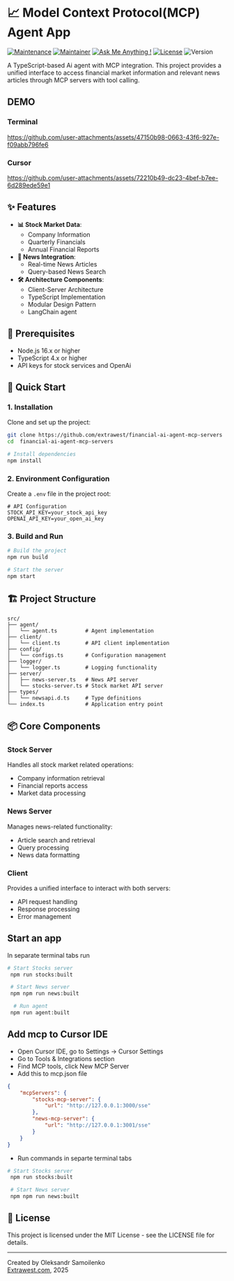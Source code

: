 # 📈 Model Context Protocol(MCP) Agent App

[![Maintenance](https://img.shields.io/badge/Maintained%3F-yes-green.svg)]()
[![Maintainer](https://img.shields.io/static/v1?label=Alex&message=Maintainer&color=red)]()
[![Ask Me Anything !](https://img.shields.io/badge/Ask%20me-anything-1abc9c.svg)]()
[![License](https://img.shields.io/badge/License-MIT-blue.svg)](https://opensource.org/licenses/MIT)
![Version](https://img.shields.io/badge/version-1.0.0-blue)

A TypeScript-based Ai agent with MCP integration. This project provides a unified interface to access financial market information and relevant news articles through MCP servers with tool calling.
## DEMO

### Terminal

https://github.com/user-attachments/assets/47150b98-0663-43f6-927e-f09abb796fe6


### Cursor

https://github.com/user-attachments/assets/72210b49-dc23-4bef-b7ee-6d289ede59e1



## ✨ Features

-   **📊 Stock Market Data**:
    -   Company Information
    -   Quarterly Financials
    -   Annual Financial Reports
-   **📰 News Integration**:
    -   Real-time News Articles
    -   Query-based News Search
-   **🛠️ Architecture Components**:
    -   Client-Server Architecture
    -   TypeScript Implementation
    -   Modular Design Pattern
    -   LangChain agent

## 🔧 Prerequisites

-   Node.js 16.x or higher
-   TypeScript 4.x or higher
-   API keys for stock services and OpenAi

## 🚀 Quick Start

### 1. Installation

Clone and set up the project:

```bash
git clone https://github.com/extrawest/financial-ai-agent-mcp-servers
cd  financial-ai-agent-mcp-servers

# Install dependencies
npm install
```

### 2. Environment Configuration

Create a `.env` file in the project root:

```env
# API Configuration
STOCK_API_KEY=your_stock_api_key
OPENAI_API_KEY=your_open_ai_key
```

### 3. Build and Run

```bash
# Build the project
npm run build

# Start the server
npm start
```

## 🏗️ Project Structure

```
src/
├── agent/
│   └── agent.ts         # Agent implementation
├── client/
│   └── client.ts        # API client implementation
├── config/
│   └── configs.ts       # Configuration management
├── logger/
│   └── logger.ts        # Logging functionality
├── server/
│   ├── news-server.ts   # News API server
│   └── stocks-server.ts # Stock market API server
├── types/
│   └── newsapi.d.ts     # Type definitions
└── index.ts             # Application entry point
```

## 📦 Core Components

### Stock Server

Handles all stock market related operations:

-   Company information retrieval
-   Financial reports access
-   Market data processing

### News Server

Manages news-related functionality:

-   Article search and retrieval
-   Query processing
-   News data formatting

### Client

Provides a unified interface to interact with both servers:

-   API request handling
-   Response processing
-   Error management

## Start an app

In separate terminal tabs run

```bash
# Start Stocks server
 npm run stocks:built

 # Start News server
 npm npm run news:built

  # Run agent
 npm run agent:built
```

## Add mcp to Cursor IDE

-   Open Cursor IDE, go to Settings -> Cursor Settings
-   Go to Tools & Integrations section
-   Find MCP tools, click New MCP Server
-   Add this to mcp.json file

```json
{
    "mcpServers": {
        "stocks-mcp-server": {
            "url": "http://127.0.0.1:3000/sse"
        },
        "news-mcp-server": {
            "url": "http://127.0.0.1:3001/sse"
        }
    }
}
```

-   Run commands in separte terminal tabs

```bash
# Start Stocks server
 npm run stocks:built

 # Start News server
 npm npm run news:built

```

## 📝 License

This project is licensed under the MIT License - see the LICENSE file for details.

---

Created by Oleksandr Samoilenko  
[Extrawest.com](https://extrawest.com), 2025
